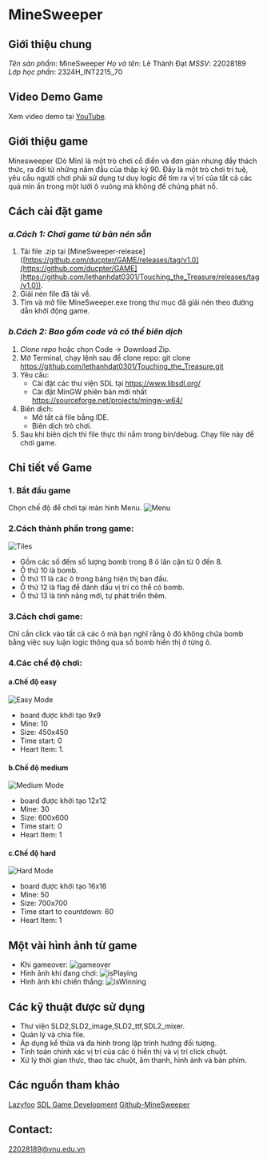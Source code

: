 # MineSweeper

## Giới thiệu chung

*Tên sản phẩm*: MineSweeper
*Họ và tên*: Lê Thành Đạt
*MSSV*: 22028189
*Lớp học phần*: 2324H_INT2215_70

## Video Demo Game

Xem video demo tại [YouTube]().

## Giới thiệu game
Minesweeper (Dò Mìn) là một trò chơi cổ điển và đơn giản nhưng đầy thách thức, ra đời từ những năm đầu của thập kỷ 90. Đây là một trò chơi trí tuệ, yêu cầu người chơi phải sử dụng tư duy logic để tìm ra vị trí của tất cả các quả mìn ẩn trong một lưới ô vuông mà không để chúng phát nổ.

## Cách cài đặt game
### *a.Cách 1: Chơi game từ bản nén sẵn*
1. Tải file .zip tại [MineSweeper-release]([https://github.com/ducpter/GAME/releases/tag/v1.0](https://github.com/ducpter/GAME](https://github.com/lethanhdat0301/Touching_the_Treasure/releases/tag/v1.0)).
2. Giải nén file đã tải về.
3. Tìm và mở file MineSweeper.exe trong thư mục đã giải nén theo đường dẫn khởi động game.

### *b.Cách 2: Bao gồm code và có thể biên dịch*
1. *Clone repo* hoặc chọn Code -> Download Zip.
2. Mở Terminal, chạy lệnh sau để clone repo:
     git clone https://github.com/lethanhdat0301/Touching_the_Treasure.git
3. Yêu cầu:
   - Cài đặt các thư viện SDL tại https://www.libsdl.org/
   - Cài đặt MinGW phiên bản mới nhất https://sourceforge.net/projects/mingw-w64/
4. Biên dịch:
   - Mở tất cả file bằng IDE.
   - Biên dịch trò chơi.
5. Sau khi biên dịch thì file thực thi nằm trong bin/debug. Chạy file này để chơi game.

## Chi tiết về Game
### 1. Bắt đầu game
Chọn chế độ để chơi tại màn hình Menu.
![Menu](MineSweeper/assets/1.png)
### 2.Cách thành phần trong game:
![Tiles](MineSweeper/assets/s.jpg)
- Gồm các số đếm số lượng bomb trong 8 ô lân cận từ 0 đến 8.
- Ô thứ 10 là bomb.
- Ô thứ 11 là các ô trong bảng hiện thị ban đầu.
- Ô thứ 12 là flag để đánh dấu vị trí có thể có bomb.
- Ô thứ 13 là tính năng mới, tự phát triển thêm.
### 3.Cách chơi game:
Chỉ cần click vào tất cả các ô mà bạn nghĩ rằng ô đó không chứa bomb bằng việc suy luận logic thông qua số bomb hiển thị ở từng ô.

### 4.Các chế độ chơi:
#### a.Chế độ easy
![Easy Mode](MineSweeper/assets/2.png)
- board được khởi tạo 9x9
- Mine: 10
- Size: 450x450
- Time start: 0
- Heart Item: 1.

#### b.Chế độ medium
![Medium Mode](MineSweeper/assets/3.png)
- board được khởi tạo 12x12
- Mine: 30
- Size: 600x600
- Time start: 0
- Heart Item: 1

#### c.Chế độ hard
![Hard Mode](MineSweeper/assets/4.png)
- board được khởi tạo 16x16
- Mine: 50
- Size: 700x700
- Time start to countdown: 60
- Heart Item: 1

## Một vài hình ảnh từ game
- Khi gameover:
![gameover](MineSweeper/assets/5.png)
-  Hình ảnh khi đang chơi:
![isPlaying](MineSweeper/assets/6.png)
-  Hình ảnh khi chiến thắng:
![isWinning](MineSweeper/assets/winner.png)

## Các kỹ thuật được sử dụng
- Thư viện SLD2,SLD2_image,SLD2_ttf,SDL2_mixer.
- Quản lý và chia file.
- Áp dụng kế thừa và đa hình trong lập trình hướng đối tượng.
- Tính toán chính xác vị trí của các ô hiển thị và vị trí click chuột.
- Xử lý thời gian thực, thao tác chuột, âm thanh, hình ảnh và bàn phím.

## Các nguồn tham khảo
[Lazyfoo](https://lazyfoo.net/tutorials/SDL/index.php)
[SDL Game Development](https://www.packtpub.com/en-us/product/sdl-game-development-9781849696821)
[Github-MineSweeper](https://github.com/thanhtvt/minesweeperSDL/tree/Minesweeper-(so-called)/Minesweeper_with_SDL)

## Contact:
22028189@vnu.edu.vn


